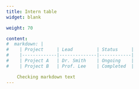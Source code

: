 ```yaml
---
title: Intern table
widget: blank

weight: 70

content:
#  markdown: |
#    | Project     | Lead         | Status     |
#    |-------------|--------------|------------|
#    | Project A   | Dr. Smith    | Ongoing    |
#    | Project B   | Prof. Lee    | Completed  |

    Checking markdown text
---
```

